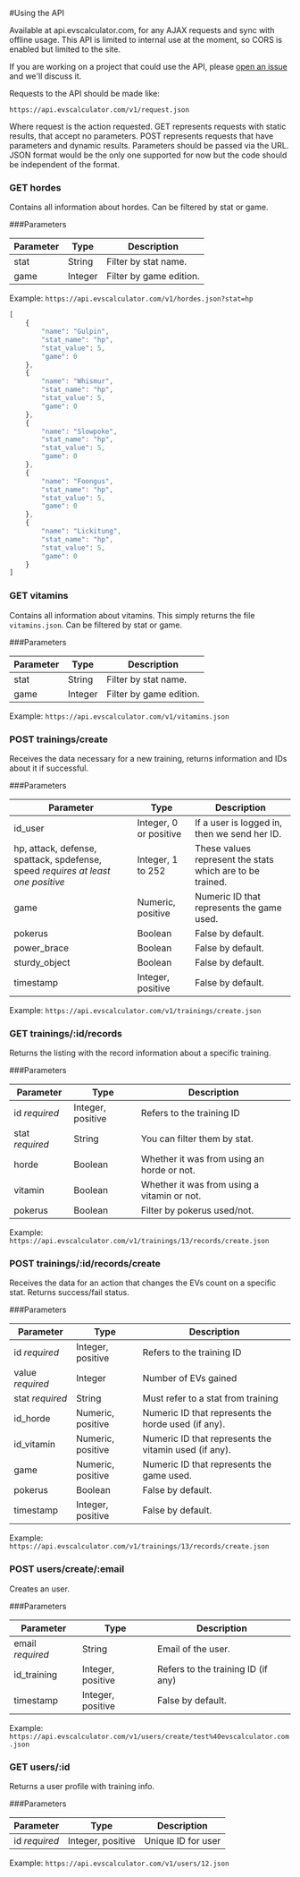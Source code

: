 #Using the API

Available at api.evscalculator.com, for any AJAX requests and sync with offline usage.
This API is limited to internal use at the moment, so CORS is enabled but limited to the site.

If you are working on a project that could use the API, please [open an issue](https://github.com/davidguerreiro/evscalculator/issues/new) and we'll discuss it.

Requests to the API should be made like:

```
https://api.evscalculator.com/v1/request.json
```

Where request is the action requested. GET represents requests with static results, that accept no parameters. POST represents requests that have parameters and dynamic results.
Parameters should be passed via the URL. JSON format would be the only one supported for now but the code should be independent of the format.


### GET hordes
Contains all information about hordes.
Can be filtered by stat or game.

###Parameters

Parameter		| Type		| Description
---- 			| ----		| ----
stat			| String 	| Filter by stat name.
game			| Integer 	| Filter by game edition.

Example: `https://api.evscalculator.com/v1/hordes.json?stat=hp`

```javascript
[
	{
		"name": "Gulpin",
		"stat_name": "hp",
		"stat_value": 5,
		"game": 0
	},
	{
		"name": "Whismur",
		"stat_name": "hp",
		"stat_value": 5,
		"game": 0
	},
	{
		"name": "Slowpoke",
		"stat_name": "hp",
		"stat_value": 5,
		"game": 0
	},
	{
		"name": "Foongus",
		"stat_name": "hp",
		"stat_value": 5,
		"game": 0
	},
	{
		"name": "Lickitung",
		"stat_name": "hp",
		"stat_value": 5,
		"game": 0
	}
]
```



### GET vitamins
Contains all information about vitamins. This simply returns the file `vitamins.json`.
Can be filtered by stat or game.

###Parameters

Parameter		| Type		| Description
---- 			| ----		| ----
stat			| String 	| Filter by stat name.
game			| Integer 	| Filter by game edition.

Example: `https://api.evscalculator.com/v1/vitamins.json`




### POST trainings/create
Receives the data necessary for a new training, returns information and IDs about it if successful.

###Parameters

Parameter		| Type	 					| Description
---- 			| ----	 					| ----
id_user			| Integer, 0 or positive 	| If a user is logged in, then we send her ID.
hp, attack, defense, spattack, spdefense, speed _requires at least one positive_ |  Integer, 1 to 252 | These values represent the stats which are to be trained.
game 			|  Numeric, positive 		| Numeric ID that represents the game used. 
pokerus 		|  Boolean 					| False by default.
power_brace 	|  Boolean 					| False by default.
sturdy_object 	|  Boolean					| False by default.
timestamp 		|  Integer, positive		| False by default.

Example: `https://api.evscalculator.com/v1/trainings/create.json`

	


### GET trainings/:id/records
Returns the listing with the record information about a specific training.

###Parameters

Parameter				| Type	 				| Description
---- 					| ----	 				| ----
id _required_			| Integer, positive	 	| Refers to the training ID
stat _required_			| String				| You can filter them by stat.
horde 					| Boolean			 	| Whether it was from using an horde or not.
vitamin 				| Boolean			 	| Whether it was from using a vitamin or not.
pokerus 				| Boolean 				| Filter by pokerus used/not.

Example: `https://api.evscalculator.com/v1/trainings/13/records/create.json`



	
### POST trainings/:id/records/create
Receives the data for an action that changes the EVs count on a specific stat.
Returns success/fail status.

###Parameters

Parameter				| Type	 				| Description
---- 					| ----	 				| ----
id _required_			| Integer, positive	 	| Refers to the training ID
value _required_		| Integer				| Number of EVs gained
stat _required_			| String				| Must refer to a stat from training
id_horde 				| Numeric, positive 	| Numeric ID that represents the horde used (if any).
id_vitamin 				| Numeric, positive 	| Numeric ID that represents the vitamin used (if any).
game 					| Numeric, positive 	| Numeric ID that represents the game used. 
pokerus 				| Boolean 				| False by default.
timestamp 				| Integer, positive		| False by default.

Example: `https://api.evscalculator.com/v1/trainings/13/records/create.json`




### POST users/create/:email
Creates an user.

###Parameters

Parameter			| Type	 				| Description
---- 				| ----	 				| ----
email _required_	| String				| Email of the user.
id_training			| Integer, positive	 	| Refers to the training ID (if any)
timestamp 			| Integer, positive		| False by default.

Example: `https://api.evscalculator.com/v1/users/create/test%40evscalculator.com.json`




### GET users/:id
Returns a user profile with training info.

###Parameters

Parameter		| Type					| Description
---- 			| ----					| ----
id _required_	| Integer, positive 	| Unique ID for user

Example: `https://api.evscalculator.com/v1/users/12.json`





